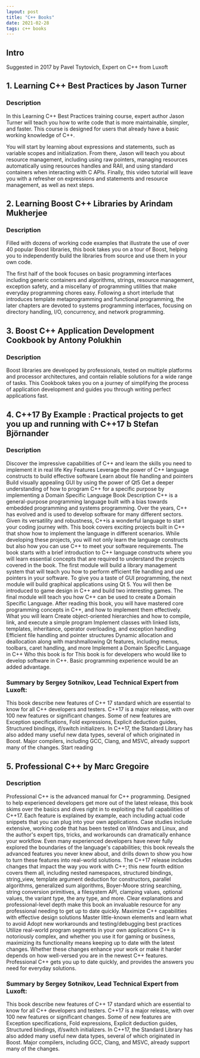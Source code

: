```yaml
---
layout: post
title: "C++ Books"
date: 2021-02-28
tags: c++ books
---
```


## Intro

Suggested in 2017 by Pavel Tsytovich, Expert on C++ from Luxoft

## 1. Learning C++ Best Practices by Jason Turner

### Description

In this Learning C++ Best Practices training course, expert author Jason Turner will teach you how to write code that is more maintainable, simpler, and faster. This course is designed for users that already have a basic working knowledge of C++.

You will start by learning about expressions and statements, such as variable scopes and initialization. From there, Jason will teach you about resource management, including using raw pointers, managing resources automatically using resources handles and RAII, and using standard containers when interacting with C APIs. Finally, this video tutorial will leave you with a refresher on expressions and statements and resource management, as well as next steps.

## 2. Learning Boost C++ Libraries by Arindam Mukherjee

### Description

Filled with dozens of working code examples that illustrate the use of over 40 popular Boost libraries, this book takes you on a tour of Boost, helping you to independently build the libraries from source and use them in your own code.

The first half of the book focuses on basic programming interfaces including generic containers and algorithms, strings, resource management, exception safety, and a miscellany of programming utilities that make everyday programming chores easy. Following a short interlude that introduces template metaprogramming and functional programming, the later chapters are devoted to systems programming interfaces, focusing on directory handling, I/O, concurrency, and network programming.

## 3. Boost C++ Application Development Cookbook by Antony Polukhin

### Description

Boost libraries are developed by professionals, tested on multiple platforms and processor architectures, and contain reliable solutions for a wide range of tasks. This Cookbook takes you on a journey of simplifying the process of application development and guides you through writing perfect applications fast.

## 4. C++17 By Example : Practical projects to get you up and running with C++17 b Stefan Björnander

### Description

Discover the impressive capabilities of C++ and learn the skills you need to implement it in real life Key Features Leverage the power of C++ language constructs to build effective software Learn about file handling and pointers Build visually appealing GUI by using the power of Qt5 Get a deeper understanding of how to program C++ for a specific purpose by implementing a Domain Specific Language Book Description C++ is a general-purpose programming language built with a bias towards embedded programming and systems programming. Over the years, C++ has evolved and is used to develop software for many different sectors. Given its versatility and robustness, C++is a wonderful language to start your coding journey with. This book covers exciting projects built in C++ that show how to implement the language in different scenarios. While developing these projects, you will not only learn the language constructs but also how you can use C++ to meet your software requirements. The book starts with a brief introduction to C++ language constructs where you will learn essential concepts that are required to understand the projects covered in the book. The first module will build a library management system that will teach you how to perform efficient file handling and use pointers in your software. To give you a taste of GUI programming, the next module will build graphical applications using Qt 5. You will then be introduced to game design in C++ and build two interesting games. The final module will teach you how C++ can be used to create a Domain Specific Language. After reading this book, you will have mastered core programming concepts in C++, and how to implement them effectively. What you will learn Create object-oriented hierarchies and how to compile, link, and execute a simple program Implement classes with linked lists, templates, inheritance, operator overloading, and exception handling Efficient file handling and pointer structures Dynamic allocation and deallocation along with marshmallowing Qt features, including menus, toolbars, caret handling, and more Implement a Domain Specific Language in C++ Who this book is for This book is for developers who would like to develop software in C++. Basic programming experience would be an added advantage. 

### Summary by Sergey Sotnikov, Lead Technical Expert from Luxoft: 

This book describe new features of C++ 17 standard which are essential to know for all C++ developers and testers. C++17 is a major release, with over 100 new features or significant changes. Some of new features are Exception specifications, Fold expressions, Explicit deduction guides, Structured bindings, if/switch initializers. In C++17, the Standard Library has also added many useful new data types, several of which originated in Boost. Major compilers, including GCC, Clang, and MSVC, already support many of the changes. 
Start reading

## 5. Professional C++ by Marc Gregoire

### Description

Professional C++ is the advanced manual for C++ programming. Designed to help experienced developers get more out of the latest release, this book skims over the basics and dives right in to exploiting the full capabilities of C++17. Each feature is explained by example, each including actual code snippets that you can plug into your own applications. Case studies include extensive, working code that has been tested on Windows and Linux, and the author's expert tips, tricks, and workarounds can dramatically enhance your workflow. Even many experienced developers have never fully explored the boundaries of the language's capabilities; this book reveals the advanced features you never knew about, and drills down to show you how to turn these features into real-world solutions. The C++17 release includes changes that impact the way you work with C++; this new fourth edition covers them all, including nested namespaces, structured bindings, string_view, template argument deduction for constructors, parallel algorithms, generalized sum algorithms, Boyer-Moore string searching, string conversion primitives, a filesystem API, clamping values, optional values, the variant type, the any type, and more. Clear explanations and professional-level depth make this book an invaluable resource for any professional needing to get up to date quickly. Maximize C++ capabilities with effective design solutions Master little-known elements and learn what to avoid Adopt new workarounds and testing/debugging best practices Utilize real-world program segments in your own applications C++ is notoriously complex, and whether you use it for gaming or business, maximizing its functionality means keeping up to date with the latest changes. Whether these changes enhance your work or make it harder depends on how well-versed you are in the newest C++ features. Professional C++ gets you up to date quickly, and provides the answers you need for everyday solutions.

### Summary by Sergey Sotnikov, Lead Technical Expert from Luxoft:

This book describe new features of C++ 17 standard which are essential to know for all C++ developers and testers. C++17 is a major release, with over 100 new features or significant changes. Some of new features are Exception specifications, Fold expressions, Explicit deduction guides, Structured bindings, if/switch initializers. In C++17, the Standard Library has also added many useful new data types, several of which originated in Boost. Major compilers, including GCC, Clang, and MSVC, already support many of the changes.
